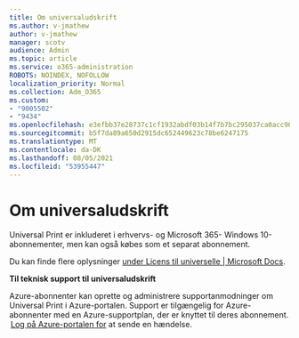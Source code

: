 ```yaml
---
title: Om universaludskrift
ms.author: v-jmathew
author: v-jmathew
manager: scotv
audience: Admin
ms.topic: article
ms.service: o365-administration
ROBOTS: NOINDEX, NOFOLLOW
localization_priority: Normal
ms.collection: Adm_O365
ms.custom:
- "9005502"
- "9434"
ms.openlocfilehash: e3efbb37e28737c1cf1932abdf03b14f7b7bc295037ca0acc9602d8864b4a8ae
ms.sourcegitcommit: b5f7da89a650d2915dc652449623c78be6247175
ms.translationtype: MT
ms.contentlocale: da-DK
ms.lasthandoff: 08/05/2021
ms.locfileid: "53955447"
---
```

# <a name="about-universal-print"></a>Om universaludskrift

Universal Print er inkluderet i erhvervs- og Microsoft 365- Windows 10-abonnementer, men kan også købes som et separat abonnement.

Du kan finde flere oplysninger [under Licens til universelle | Microsoft Docs](https://docs.microsoft.com/universal-print/fundamentals/universal-print-license).

**Til teknisk support til universaludskrift**

Azure-abonnenter kan oprette og administrere supportanmodninger om Universal Print i Azure-portalen. Support er tilgængelig for Azure-abonnenter med en Azure-supportplan, der er knyttet til deres abonnement.  [Log på Azure-portalen for](https://ms.portal.azure.com/#blade/Microsoft_Azure_Support/HelpAndSupportBlade/newsupportrequest) at sende en hændelse.